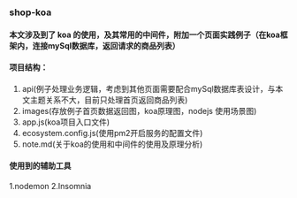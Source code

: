 ### shop-koa
#### 本文涉及到了 koa 的使用，及其常用的中间件，附加一个页面实践例子（在koa框架内，连接mySql数据库，返回请求的商品列表）
#### 项目结构：
   1. api(例子处理业务逻辑，考虑到其他页面需要配合mySql数据库表设计，与本文主题关系不大，目前只处理首页返回商品列表)
   2. images(存放例子首页数据返回图，koa原理图，nodejs 使用场景图)
   3. app.js(koa项目入口文件)
   4. ecosystem.config.js(使用pm2开启服务的配置文件)
   5. note.md(关于koa的使用和中间件的使用及原理分析)
   
#### 使用到的辅助工具
1.nodemon
2.Insomnia

